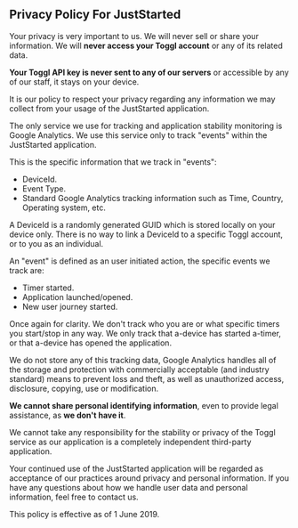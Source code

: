 ## Privacy Policy For JustStarted
Your privacy is very important to us. We will never sell or share your information. We will **never access your Toggl account** or any of its related data. 

**Your Toggl API key is never sent to any of our servers** or accessible by any of our staff, it stays on your device.

It is our policy to respect your privacy regarding any information we may collect from your usage of the JustStarted application.

The only service we use for tracking and application stability monitoring is Google Analytics. We use this service only to track "events" within the JustStarted application.

This is the specific information that we track in "events":
- DeviceId.
- Event Type.
- Standard Google Analytics tracking information such as Time, Country, Operating system, etc.

A DeviceId is a randomly generated GUID which is stored locally on your device only. There is no way to link a DeviceId to a specific Toggl account, or to you as an individual.

An "event" is defined as an user initiated action, the specific events we track are:
- Timer started.
- Application launched/opened.
- New user journey started.

Once again for clarity. We don't track who you are or what specific timers you start/stop in any way. We only track that a-device has started a-timer, or that a-device has opened the application.

We do not store any of this tracking data, Google Analytics handles all of the storage and protection with commercially acceptable (and industry standard) means to prevent loss and theft, as well as unauthorized access, disclosure, copying, use or modification.

**We cannot share personal identifying information**, even to provide legal assistance, as **we don't have it**.

We cannot take any responsibility for the stability or privacy of the Toggl service as our application is a completely independent third-party application.

Your continued use of the JustStarted application will be regarded as acceptance of our practices around privacy and personal information. If you have any questions about how we handle user data and personal information, feel free to contact us.

This policy is effective as of 1 June 2019.
